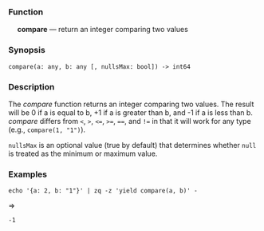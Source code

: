 ### Function

&emsp; **compare** &mdash; return an integer comparing two values

### Synopsis

```
compare(a: any, b: any [, nullsMax: bool]) -> int64
```

### Description

The _compare_ function returns an integer comparing two values. The result will
be 0 if a is equal to b, +1 if a is greater than b, and -1 if a is less than b.
_compare_ differs from `<`, `>`, `<=`, `>=`, `==`, and `!=` in that it will
work for any type (e.g., `compare(1, "1")`).

`nullsMax` is an optional value (true by default) that determines whether `null`
is treated as the minimum or maximum value.

### Examples

```mdtest-command
echo '{a: 2, b: "1"}' | zq -z 'yield compare(a, b)' -
```
=>
```mdtest-output
-1
```
